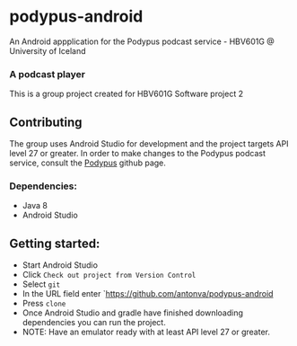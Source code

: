 # podypus-android
An Android appplication for the Podypus podcast service - HBV601G @ University of Iceland<br>

### A podcast player
This is a group project created for HBV601G Software project 2

## Contributing
The group uses Android Studio for development and the project targets API level 27 or greater.
In order to make changes to the Podypus podcast service, consult the [Podypus](https://github.com/antonva/podypus) github page.

### Dependencies:
- Java 8<br>
- Android Studio<br>

## Getting started:
- Start Android Studio
- Click `Check out project from Version Control`
- Select `git`
- In the URL field enter `https://github.com/antonva/podypus-android
- Press `clone`
- Once Android Studio and gradle have finished downloading dependencies you can run the project.
- NOTE: Have an emulator ready with at least API level 27 or greater.

